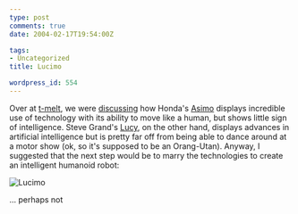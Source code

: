 ```yaml
---
type: post
comments: true
date: 2004-02-17T19:54:00Z

tags:
- Uncategorized
title: Lucimo

wordpress_id: 554
---
```


Over at [t-melt](http://www.t-melt.com), we were [discussing](http://www.t-melt.com/?p=blogger/2004_02_01_archive.html#107695436133183945) how Honda's [Asimo](http://world.honda.com/robot/) displays incredible use of technology with its ability to move like a human, but shows little sign of intelligence. Steve Grand's [Lucy](http://www.cyberlife-research.com/about/), on the other hand, displays advances in artificial intelligence but is pretty far off from being able to dance around at a motor show (ok, so it's supposed to be an Orang-Utan). Anyway, I suggested that the next step would be to marry the technologies to create an intelligent humanoid robot: 



	

![Lucimo](/images/lucimo.jpg)



	

... perhaps not
